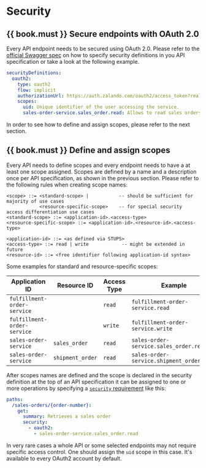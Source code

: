 # Security

## {{ book.must }} Secure endpoints with OAuth 2.0

Every API endpoint needs to be secured using OAuth 2.0. Please refer to the 
[official Swagger spec](https://github.com/swagger-api/swagger-spec/blob/master/versions/2.0.md#security-definitions-object)
on how to specify security definitions in you API specification or take a look at the following example.

```yaml
securityDefinitions:
  oauth2:
    type: oauth2
    flow: implicit
    authorizationUrl: https://auth.zalando.com/oauth2/access_token?realm=services
    scopes:
      uid: Unique identifier of the user accessing the service.
      sales-order-service.sales_order.read: Allows to read sales orders.
```

In order to see how to define and assign scopes, please refer to the next section.

## {{ book.must }} Define and assign scopes

Every API needs to define scopes and every endpoint needs to have a at least one scope assigned. Scopes are defined by a name and a description once per API specification, as shown in the previous section. Please refer to the following rules when creating scope names:

```
<scope> ::= <standard-scope> |           -- should be sufficient for majority of use cases 
            <resource-specific-scope>    -- for special security access differentiation use cases 
<standard-scope> ::= <application-id>.<access-type> 
<resource-specific-scope> ::= <application-id>.<resource-id>.<access-type>

<application-id> ::= <as defined via STUPS>
<access-type> ::= read | write            -- might be extended in future
<resource-id> ::= <free identifier following application-id syntax>
```

Some examples for standard and resource-specific scopes:

| Application ID              | Resource ID      | Access Type | Example                                   |
|-----------------------------|------------------|-------------|-------------------------------------------|
| `fulfillment-order-service` |                  | `read`      | `fulfillment-order-service.read`          |
| `fulfillment-order-service` |                  | `write`     | `fulfillment-order-service.write`         |
| `sales-order-service`       | `sales_order`    | `read`      | `sales-order-service.sales_order.read`    |
| `sales-order-service`       | `shipment_order` | `read`      | `sales-order-service.shipment_order.read` |

After scopes names are defined and the scope is declared in the security definition at the top of an API specification it can be assigned to one or more operations by specifying a [`security` requirement](https://github.com/OAI/OpenAPI-Specification/blob/master/versions/2.0.md#securityRequirementObject) like this:

```yaml
paths:
  /sales-orders/{order-number}:
    get:
      summary: Retrieves a sales order
      security:
        - oauth2:
          - sales-order-service.sales_order.read
```

In very rare cases a whole API or some selected endpoints may not require specific access control. One should assign the `uid` scope in this case. It's available to every OAuth2 account by default.
